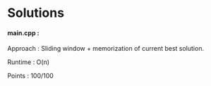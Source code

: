 # Solutions

#### main.cpp :

Approach : Sliding window + memorization of current best solution.

Runtime : O(n)

Points : 100/100
